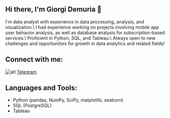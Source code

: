 ## Hi there, I'm Giorgi Demuria 👋

I'm data analyst with experience in data processing, analysis, and visualization.\ I had experience working on projects involving mobile app user behavior analysis, as well as database analysis for subscription-based services.\ Proficient in Python, SQL, and Tableau.\ Always open to new challenges and opportunities for growth in data analytics and related fields!

## Connect with me:
![alt](https://img.icons8.com/?size=100&id=9R1sV3QvY18K&format=png&color=000000)
[Telegram](https://t.me/demuriagt)

## Languages and Tools:
* Python (pandas, NumPy, SciPy, matplotlib, seaborn)
* SQL (PostgreSQL)
* Tableau
<!--
**DemuriaGT/DemuriaGT** is a ✨ _special_ ✨ repository because its `README.md` (this file) appears on your GitHub profile.

Here are some ideas to get you started:

- 🔭 I’m currently working on ...
- 🌱 I’m currently learning ...
- 👯 I’m looking to collaborate on ...
- 🤔 I’m looking for help with ...
- 💬 Ask me about ...
- 📫 How to reach me: ...
- 😄 Pronouns: ...
- ⚡ Fun fact: ...
-->
